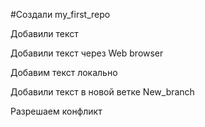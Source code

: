 ﻿#Создали  my_first_repo

Добавили текст 

Добавили текст через Web browser

Добавим текст локально

Добавили текст в новой ветке New_branch

Разрешаем конфликт
